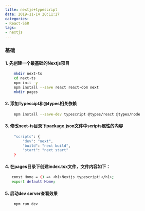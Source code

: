 ```yaml
---
title: nextjs+typescript 
date: 2019-11-14 20:11:27
categories: 
- React-SSR
tags: 
- nextjs
---
```


### 基础

#### 1. 先创建一个最基础的Nextjs项目
```bash
    mkdir next-ts
    cd next-ts
    npm init -y
    npm install --save react react-dom next
    mkdir pages
```
#### 2. 添加Typescipt和@types相关依赖
```bash
    npm install --save-dev typescript @types/react @types/node
```
#### 3. 修改next-ts目录下package.json文件中scripts属性的内容
```bash
    "scripts": {
        "dev": "next",
        "build": "next build",
        "start": "next start"
    }
```
#### 4. 在pages目录下创建index.tsx文件，文件内容如下：
```bash
   const Home = () => <h1>Nextjs typescript!</h1>;
   export default Home;
```
#### 5. 启动dev server查看效果
```bash
    npm run dev
```

